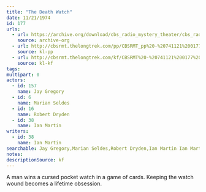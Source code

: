 ```yaml
---
title: "The Death Watch"
date: 11/21/1974
id: 177
urls: 
  - url: https://archive.org/download/cbs_radio_mystery_theater/cbs_radio_mystery_theater-0151-0200.zip/cbs_radio_mystery_theater-0151-0200%2Fcbsrmt_0177_the_death_watch.mp3
    source: archive-org
  - url: http://cbsrmt.thelongtrek.com/pp/CBSRMT_pp%20-%20741121%200177%20The%20Death%20Watch.mp3
    source: kl-pp
  - url: http://cbsrmt.thelongtrek.com/kf/CBSRMT%20-%20741121%200177%20The%20Death%20Watch_kf.mp3
    source: kl-kf
tags: 
multipart: 0
actors:  
  - id: 157
    name: Jay Gregory  
  - id: 6
    name: Marian Seldes  
  - id: 16
    name: Robert Dryden  
  - id: 38
    name: Ian Martin
writers:  
  - id: 38
    name: Ian Martin
searchable: Jay Gregory,Marian Seldes,Robert Dryden,Ian Martin Ian Martin
notes: 
descriptionSource: kf
---
```

A man wins a cursed pocket watch in a game of cards. Keeping the watch wound becomes a lifetime obsession.